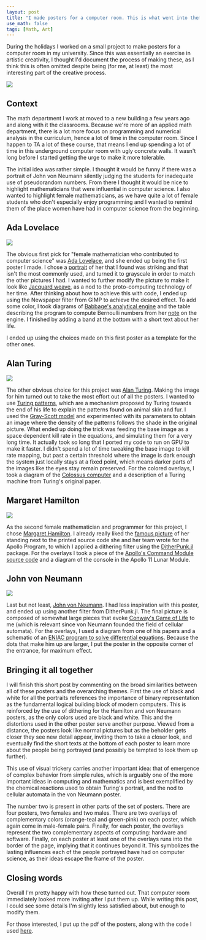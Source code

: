 ```yaml
---
layout: post
title: "I made posters for a computer room. This is what went into them."
use_math: false
tags: [Math, Art]
---
```


During the holidays I worked on a small project to make posters for a computer room in my university. Since this was essentially an exercise in artistic creativity, I thought I'd document the process of making these, as I think this is often omitted despite being (for me, at least) the most interesting part of the creative process.

![](/assets/img/posters/computer-room.jpg)

## Context

The math department I work at moved to a new building a few years ago and along with it the classrooms. Because we're more of an applied math department, there is a lot more focus on programming and numerical analysis in the curriculum, hence a lot of time in the computer room. Since I happen to TA a lot of these course, that means I end up spending a lot of time in this underground computer room with ugly concrete walls. It wasn't long before I started getting the urge to make it more tolerable.

The initial idea was rather simple. I thought it would be funny if there was a portrait of John von Neumann silently judging the students for inadequate use of pseudorandom numbers. From there I thought it would be nice to highlight mathematicians that were influential in computer science. I also wanted to highlight female mathematicians, as we have quite a lot of female students who don't especially enjoy programming and I wanted to remind them of the place women have had in computer science from the beginning.

## Ada Lovelace

![](/assets/img/posters/poster_ada_small.png)

The obvious first pick for "female mathematician who contributed to computer science" was [Ada Lovelace](https://en.wikipedia.org/wiki/Ada_Lovelace), and she ended up being the first poster I made. I chose a [portrait](https://en.wikipedia.org/wiki/Ada_Lovelace#/media/File:Ada_Lovelace.jpg) of her that I found was striking and that isn't the most commonly used, and turned it to grayscale in order to match the other pictures I had. I wanted to further modify the picture to make it look like [Jacquard weave](https://en.wikipedia.org/wiki/Jacquard_machine), as a nod to the proto-computing technology of her time. After thinking about how to achieve this with code, I ended up using the Newspaper filter from GIMP to achieve the desired effect. To add some color, I took diagrams of [Babbage's analytical engine](https://en.wikipedia.org/wiki/Analytical_engine) and the table describing the program to compute Bernoulli numbers from her [note](https://web.archive.org/web/20080915134651/http://www.fourmilab.ch/babbage/sketch.html) on the engine. I finished by adding a band at the bottom with a short text about her life.

I ended up using the choices made on this first poster as a template for the other ones.

## Alan Turing

![](/assets/img/posters/poster_turing_small.png)

The other obvious choice for this project was [Alan Turing](https://en.wikipedia.org/wiki/Alan_Turing). Making the image for him turned out to take the most effort out of all the posters. I wanted to use [Turing patterns](https://en.wikipedia.org/wiki/Reaction%E2%80%93diffusion_system), which are a mechanism proposed by Turing towards the end of his life to explain the patterns found on animal skin and fur. I used the [Gray-Scott model](https://visualpde.com/nonlinear-physics/gray-scott.html) and experimented with its parameters to obtain an image where the density of the patterns follows the shade in the original picture. What ended up doing the trick was feeding the base image as a space dependent kill rate in the equations, and simulating them for a very long time. It actually took so long that I ported my code to run on GPU to make it faster. I didn't spend a lot of time tweaking the base image to kill rate mapping, but past a certain threshold where the image is dark enough the system just locally stays at a fixed point, which means darker parts of the images like the eyes stay remain preserved. For the colored overlays, I took a diagram of the [Colossus computer](https://en.wikipedia.org/wiki/Colossus_computer) and a description of a Turing machine from Turing's original paper.

## Margaret Hamilton

![](/assets/img/posters/poster_hamilton_small.png)

As the second female mathematician and programmer for this project, I chose [Margaret Hamilton](https://en.wikipedia.org/wiki/Margaret_Hamilton_(software_engineer)). I already really liked the [famous picture](https://en.wikipedia.org/wiki/Margaret_Hamilton_(software_engineer)#/media/File:Margaret_Hamilton_-_restoration.jpg) of her standing next to the printed source code she and her team wrote for the Apollo Program, to which I applied a dithering filter using the [DitherPunk.jl](https://juliaimages.org/DitherPunk.jl/stable/) package. For the overlays I took a piece of the [Apollo's Command Module source code](https://github.com/chrislgarry/Apollo-11/tree/master) and a diagram of the console in the Apollo 11 Lunar Module.

## John von Neumann

![](/assets/img/posters/poster_von-neumann_small.png)

Last but not least, [John von Neumann](https://en.wikipedia.org/wiki/John_von_Neumann). I had less inspiration with this poster, and ended up using another filter from DitherPunk.jl. The final picture is composed of somewhat large pieces that evoke [Conway's Game of Life](https://en.wikipedia.org/wiki/Conway%27s_Game_of_Life) to me (which is relevant since von Neumann founded the field of cellular automata). For the overlays, I used a diagram from one of his papers and a schematic of an [ENIAC program to solve differential equations](http://ds-wordpress.haverford.edu/bitbybit/bit-by-bit-contents/chapter-seven/7-5-assembly-language-programming-2/). Because the dots that make him up are larger, I put the poster in the opposite corner of the entrance, for maximum effect.

## Bringing it all together

I will finish this short post by commenting on the broad similarities between all of these posters and the overarching themes. First the use of black and white for all the portraits references the importance of binary representation as the fundamental logical building block of modern computers. This is reinforced by the use of dithering for the Hamilton and von Neumann posters, as the only colors used are black and white. This and the distortions used in the other poster serve another purpose. Viewed from a distance, the posters look like normal pictures but as the beholder gets closer they see new detail appear, inviting them to take a closer look, and eventually find the short texts at the bottom of each poster to learn more about the people being portrayed (and possibly be tempted to look them up further).

This use of visual trickery carries another important idea: that of emergence of complex behavior from simple rules, which is arguably one of the more important ideas in computing and mathematics and is best exemplified by the chemical reactions used to obtain Turing's portrait, and the nod to cellular automata in the von Neumann poster.

The number two is present in other parts of the set of posters. There are four posters, two females and two males. There are two overlays of complementary colors (orange-teal and green-pink) on each poster, which again come in male-female pairs. Finally, for each poster, the overlays represent the two complementary aspects of computing: hardware and software. Finally, on each poster at least one of the overlays runs into the border of the page, implying that it continues beyond it. This symbolizes the lasting influences each of the people portrayed have had on computer science, as their ideas escape the frame of the poster.

## Closing words

Overall I'm pretty happy with how these turned out. That computer room immediately looked more inviting after I put them up. While writing this post, I could see some details I'm slightly less satisfied about, but enough to modify them.

For those interested, I put up the pdf of the posters, along with the code I used [here](https://github.com/irregular-rhomboid/computer-room).